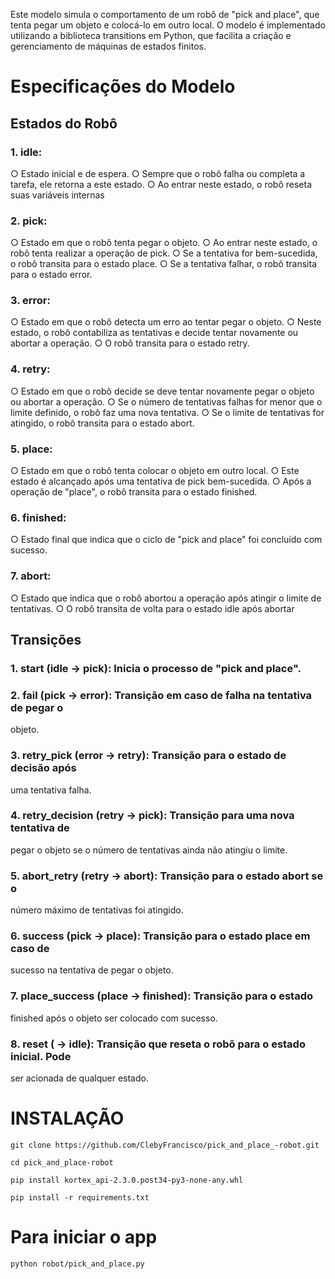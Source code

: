 Este modelo simula o comportamento de um robô de "pick and place", que
tenta pegar um objeto e colocá-lo em outro local. O modelo é
implementado utilizando a biblioteca transitions em Python, que facilita a
criação e gerenciamento de máquinas de estados finitos.

# Especificações do Modelo
## Estados do Robô
### 1. idle:
○ Estado inicial e de espera.
○ Sempre que o robô falha ou completa a tarefa, ele retorna a este
estado.
○ Ao entrar neste estado, o robô reseta suas variáveis internas
### 2. pick:
○ Estado em que o robô tenta pegar o objeto.
○ Ao entrar neste estado, o robô tenta realizar a operação de pick.
○ Se a tentativa for bem-sucedida, o robô transita para o estado
place.
○ Se a tentativa falhar, o robô transita para o estado error.
### 3. error:
○ Estado em que o robô detecta um erro ao tentar pegar o objeto.
○ Neste estado, o robô contabiliza as tentativas e decide tentar
novamente ou abortar a operação.
○ O robô transita para o estado retry.
### 4. retry:
○ Estado em que o robô decide se deve tentar novamente pegar o
objeto ou abortar a operação.
○ Se o número de tentativas falhas for menor que o limite definido,
o robô faz uma nova tentativa.
○ Se o limite de tentativas for atingido, o robô transita para o
estado abort.
### 5. place:
○ Estado em que o robô tenta colocar o objeto em outro local.
○ Este estado é alcançado após uma tentativa de pick
bem-sucedida.
○ Após a operação de "place", o robô transita para o estado
finished.
### 6. finished:
○ Estado final que indica que o ciclo de "pick and place" foi
concluído com sucesso.
### 7. abort:
○ Estado que indica que o robô abortou a operação após atingir o
limite de tentativas.
○ O robô transita de volta para o estado idle após abortar

## Transições
### 1. start (idle -> pick): Inicia o processo de "pick and place".
### 2. fail (pick -> error): Transição em caso de falha na tentativa de pegar o
objeto.
### 3. retry_pick (error -> retry): Transição para o estado de decisão após
uma tentativa falha.
### 4. retry_decision (retry -> pick): Transição para uma nova tentativa de
pegar o objeto se o número de tentativas ainda não atingiu o limite.
### 5. abort_retry (retry -> abort): Transição para o estado abort se o
número máximo de tentativas foi atingido.
### 6. success (pick -> place): Transição para o estado place em caso de
sucesso na tentativa de pegar o objeto.
### 7. place_success (place -> finished): Transição para o estado
finished após o objeto ser colocado com sucesso.
### 8. reset ( -> idle): Transição que reseta o robô para o estado inicial. Pode
ser acionada de qualquer estado.


# INSTALAÇÃO
```
git clone https://github.com/ClebyFrancisco/pick_and_place_-robot.git

cd pick_and_place-robot

pip install kortex_api-2.3.0.post34-py3-none-any.whl

pip install -r requirements.txt
```
# Para iniciar o app
```python robot/pick_and_place.py```



